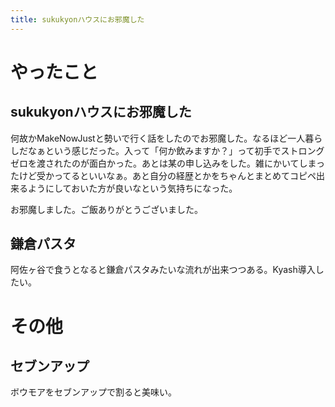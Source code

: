```yaml
---
title: sukukyonハウスにお邪魔した
---
```


# やったこと

## sukukyonハウスにお邪魔した

何故かMakeNowJustと勢いで行く話をしたのでお邪魔した。なるほど一人暮らしだなぁという感じだった。入って「何か飲みますか？」って初手でストロングゼロを渡されたのが面白かった。あとは某の申し込みをした。雑にかいてしまったけど受かってるといいなぁ。あと自分の経歴とかをちゃんとまとめてコピペ出来るようにしておいた方が良いなという気持ちになった。

お邪魔しました。ご飯ありがとうございました。

## 鎌倉パスタ

阿佐ヶ谷で食うとなると鎌倉パスタみたいな流れが出来つつある。Kyash導入したい。

# その他

## セブンアップ

ボウモアをセブンアップで割ると美味い。